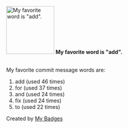 <img src="https://github.com/my-badges/my-badges/blob/master/src/all-badges/favorite-word/favorite-word.png?raw=true" alt="My favorite word is &quot;add&quot;." title="My favorite word is &quot;add&quot;." width="128">
<strong>My favorite word is &quot;add&quot;.</strong>
<br><br>

My favorite commit message words are:

1. add (used 46 times)
2. for (used 37 times)
3. and (used 24 times)
4. fix (used 24 times)
5. to (used 22 times)


Created by <a href="https://github.com/my-badges/my-badges">My Badges</a>